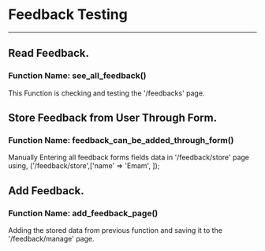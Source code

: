 # Feedback Testing

---

## Read Feedback.

<h3>Function Name: see_all_feedback()</h3>
This Function is checking and testing the '/feedbacks' page.

## Store Feedback from User Through Form.

<h3>Function Name: feedback_can_be_added_through_form()</h3>
Manually Entering all feedback forms fields data in '/feedback/store' page using, ('/feedback/store',['name' => 'Emam', ]);

## Add Feedback.

<h3>Function Name: add_feedback_page()</h3>
Adding the stored data from previous function and saving it to the '/feedback/manage' page.
